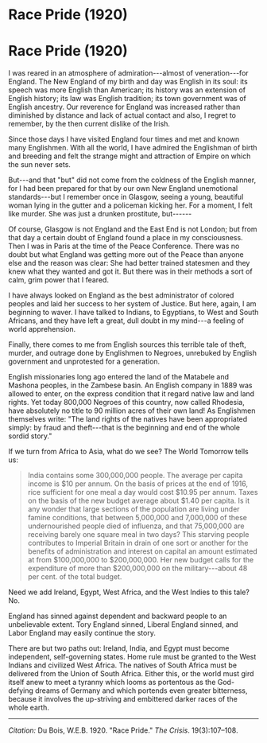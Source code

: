 <!--
title:   Race Pride
author:  Du Bois, W.E.B.
journal: The Crisis
year:    1920
volume:  19
issue:   3
pages:   107-108
-->

# Race Pride (1920)

# Race Pride (1920)

I was reared in an atmosphere of admiration---almost of veneration---for England. The New England of my birth and day was English in its soul: its speech was more English than American; its history was an extension of English history; its law was English tradition; its town government was of English ancestry. Our reverence for England was increased rather than diminished by distance and lack of actual contact and also, I regret to remember, by the then current dislike of the Irish. 

Since those days I have visited England four times and met and known many Englishmen. With all the world, I have admired the Englishman of birth and breeding and felt the strange might and attraction of Empire on which the sun never sets. 

But---and that "but" did not come from the coldness of the English manner, for I had been prepared for that by our own New England unemotional standards---but I remember once in Glasgow, seeing a young, beautiful woman lying in the gutter and a policeman kicking her. For a moment, I felt like murder. She was just a drunken prostitute, but------ 

Of course, Glasgow is not England and the East End is not London; but from that day a certain doubt of England found a place in my consciousness. Then I was in Paris at the time of the Peace Conference. There was no doubt but what England was getting more out of the Peace than anyone else and the reason was clear: She had better trained statesmen and they knew what they wanted and got it. But there was in their methods a sort of calm, grim power that I feared. 

I have always looked on England as the best administrator of colored peoples and laid her success to her system of Justice. But here, again, I am beginning to waver. I have talked to Indians, to Egyptians, to West and South Africans, and they have left a great, dull doubt in my mind---a feeling of world apprehension. 

Finally, there comes to me from English sources this terrible tale of theft, murder, and outrage done by Englishmen to Negroes, unrebuked by English government and unprotested for a generation. 

English missionaries long ago entered the land of the Matabele and Mashona peoples, in the Zambese basin. An English company in 1889 was allowed to enter, on the express condition that it regard native law and land rights. Yet today 800,000 Negroes of this country, now called Rhodesia, have absolutely no title to 90 million acres of their own land! As Englishmen themselves write: "The land rights of the natives have been appropriated simply: by fraud and theft---that is the beginning and end of the whole sordid story." 

If we turn from Africa to Asia, what do we see? The World Tomorrow tells us: 

> India contains some 300,000,000 people. The average per capita income is $10 per annum. On the basis of prices at the end of 1916, rice sufficient for one meal a day would cost $10.95 per annum. Taxes on the basis of the new budget average about $1.40 per capita. Is it any wonder that large sections of the population are living under famine conditions, that between 5,000,000 and 7,000,000 of these undernourished people died of influenza, and that 75,000,000 are receiving barely one square meal in two days? This starving people contributes to Imperial Britain in drain of one sort or another for the benefits of administration and interest on capital an amount estimated at from $100,000,000 to $200,000,000. Her new budget calls for the expenditure of more than $200,000,000 on the military---about 48 per cent. of the total budget.

Need we add Ireland, Egypt, West Africa, and the West Indies to this tale? No. 

England has sinned against dependent and backward people to an unbelievable extent. Tory England sinned, Liberal England sinned, and Labor England may easily continue the story. 

There are but two paths out: Ireland, India, and Egypt must become independent, self-governing states. Home rule must be granted to the West Indians and civilized West Africa. The natives of South Africa must be delivered from the Union of South Africa. Either this, or the world must gird itself anew to meet a tyranny which looms as portentous as the God-defying dreams of Germany and which portends even greater bitterness, because it involves the up-striving and embittered darker races of the whole earth. 

______________
*Citation:* Du Bois, W.E.B. 1920. "Race Pride." *The Crisis*. 19(3):107&ndash;108.